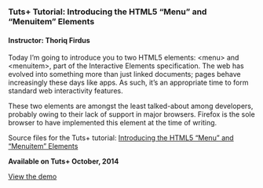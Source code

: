 ### Tuts+ Tutorial: Introducing the HTML5 “Menu” and “Menuitem” Elements
#### Instructor: Thoriq Firdus

Today I’m going to introduce you to two HTML5 elements: &lt;menu> and &lt;menuitem>, part of the Interactive Elements specification. The web has evolved into something more than just linked documents; pages behave increasingly these days like apps. As such, it’s an appropriate time to form standard web interactivity features.

These two elements are amongst the least talked-about among developers, probably owing to their lack of support in major browsers. Firefox is the sole browser to have implemented this element at the time of writing.

Source files for the Tuts+ tutorial: [Introducing the HTML5 “Menu” and “Menuitem” Elements](http://webdesign.tutsplus.com/tutorials/introducing-the-html5-menu-and-menuitem-elements--cms-22269)

**Available on Tuts+ October, 2014**

[View the demo](http://tutsplus.github.io/menu-element)
